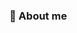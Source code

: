 ### :pencil: About me


<!--
**soniamzlopez/soniamzlopez** is a ✨ _special_ ✨ repository because its `README.md` (this file) appears on your GitHub profile.

- 👋 Hi there! I'm Sonia Muñoz López.
- 🔭 I’m currently working on becoming a Data Scientist.
- 🌱 I’m currently learning Python and SQL.
- 👯 I’m looking to collaborate on Data Science projects.
- 📫 How to reach me: 
        sonia.mzlopez@gmail.com
-->

